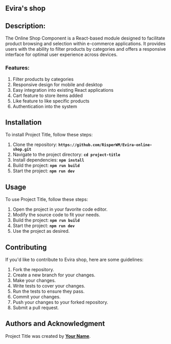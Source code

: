 ## **Evira's shop**

## **Description**:
The Online Shop Component is a React-based module designed to facilitate product browsing and selection within e-commerce applications. It provides users with the ability to filter products by categories and offers a responsive interface for optimal user experience across devices.

### **Features**:

1. Filter products by categories
2. Responsive design for mobile and desktop
3. Easy integration into existing React applications
4. Cart feature to store items added
5. Like feature to like specific products
7. Authentication into the system

## **Installation**

To install Project Title, follow these steps:

1. Clone the repository: **`https://github.com/RisperWM/Evira-online-shop.git`**
2. Navigate to the project directory: **`cd project-title`**
3. Install dependencies: **`npm install`**
4. Build the project: **`npm run build`**
5. Start the project: **`npm run dev`**

## **Usage**

To use Project Title, follow these steps:

1. Open the project in your favorite code editor.
2. Modify the source code to fit your needs.
3. Build the project: **`npm run build`**
4. Start the project: **`npm run dev`**
5. Use the project as desired.

## **Contributing**

If you'd like to contribute to Evira shop, here are some guidelines:

1. Fork the repository.
2. Create a new branch for your changes.
3. Make your changes.
4. Write tests to cover your changes.
5. Run the tests to ensure they pass.
6. Commit your changes.
7. Push your changes to your forked repository.
8. Submit a pull request.


## **Authors and Acknowledgment**

Project Title was created by **[Your Name](https://github.com/RisperWM)**.

